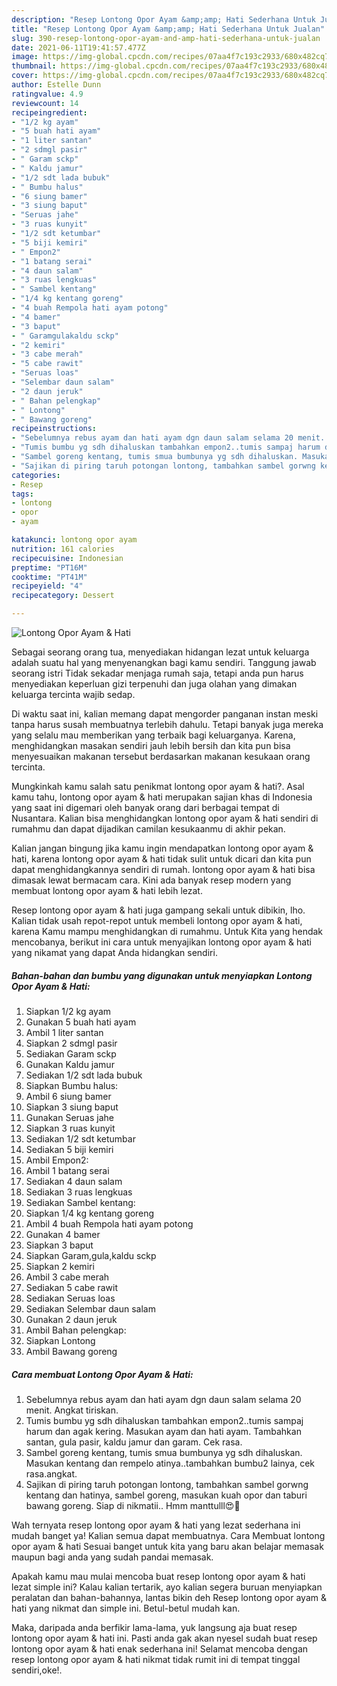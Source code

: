 ```yaml
---
description: "Resep Lontong Opor Ayam &amp;amp; Hati Sederhana Untuk Jualan"
title: "Resep Lontong Opor Ayam &amp;amp; Hati Sederhana Untuk Jualan"
slug: 390-resep-lontong-opor-ayam-and-amp-hati-sederhana-untuk-jualan
date: 2021-06-11T19:41:57.477Z
image: https://img-global.cpcdn.com/recipes/07aa4f7c193c2933/680x482cq70/lontong-opor-ayam-hati-foto-resep-utama.jpg
thumbnail: https://img-global.cpcdn.com/recipes/07aa4f7c193c2933/680x482cq70/lontong-opor-ayam-hati-foto-resep-utama.jpg
cover: https://img-global.cpcdn.com/recipes/07aa4f7c193c2933/680x482cq70/lontong-opor-ayam-hati-foto-resep-utama.jpg
author: Estelle Dunn
ratingvalue: 4.9
reviewcount: 14
recipeingredient:
- "1/2 kg ayam"
- "5 buah hati ayam"
- "1 liter santan"
- "2 sdmgl pasir"
- " Garam sckp"
- " Kaldu jamur"
- "1/2 sdt lada bubuk"
- " Bumbu halus"
- "6 siung bamer"
- "3 siung baput"
- "Seruas jahe"
- "3 ruas kunyit"
- "1/2 sdt ketumbar"
- "5 biji kemiri"
- " Empon2"
- "1 batang serai"
- "4 daun salam"
- "3 ruas lengkuas"
- " Sambel kentang"
- "1/4 kg kentang goreng"
- "4 buah Rempola hati ayam potong"
- "4 bamer"
- "3 baput"
- " Garamgulakaldu sckp"
- "2 kemiri"
- "3 cabe merah"
- "5 cabe rawit"
- "Seruas loas"
- "Selembar daun salam"
- "2 daun jeruk"
- " Bahan pelengkap"
- " Lontong"
- " Bawang goreng"
recipeinstructions:
- "Sebelumnya rebus ayam dan hati ayam dgn daun salam selama 20 menit. Angkat tiriskan."
- "Tumis bumbu yg sdh dihaluskan tambahkan empon2..tumis sampaj harum dan agak kering. Masukan ayam dan hati ayam. Tambahkan santan, gula pasir, kaldu jamur dan garam. Cek rasa."
- "Sambel goreng kentang, tumis smua bumbunya yg sdh dihaluskan. Masukan kentang dan rempelo atinya..tambahkan bumbu2 lainya, cek rasa.angkat."
- "Sajikan di piring taruh potongan lontong, tambahkan sambel gorwng kentang dan hatinya, sambel goreng, masukan kuah opor dan taburi bawang goreng. Siap di nikmatii.. Hmm manttulll😍🤤"
categories:
- Resep
tags:
- lontong
- opor
- ayam

katakunci: lontong opor ayam 
nutrition: 161 calories
recipecuisine: Indonesian
preptime: "PT16M"
cooktime: "PT41M"
recipeyield: "4"
recipecategory: Dessert

---
```



![Lontong Opor Ayam &amp; Hati](https://img-global.cpcdn.com/recipes/07aa4f7c193c2933/680x482cq70/lontong-opor-ayam-hati-foto-resep-utama.jpg)

Sebagai seorang orang tua, menyediakan hidangan lezat untuk keluarga adalah suatu hal yang menyenangkan bagi kamu sendiri. Tanggung jawab seorang istri Tidak sekadar menjaga rumah saja, tetapi anda pun harus menyediakan keperluan gizi terpenuhi dan juga olahan yang dimakan keluarga tercinta wajib sedap.

Di waktu  saat ini, kalian memang dapat mengorder panganan instan meski tanpa harus susah membuatnya terlebih dahulu. Tetapi banyak juga mereka yang selalu mau memberikan yang terbaik bagi keluarganya. Karena, menghidangkan masakan sendiri jauh lebih bersih dan kita pun bisa menyesuaikan makanan tersebut berdasarkan makanan kesukaan orang tercinta. 



Mungkinkah kamu salah satu penikmat lontong opor ayam &amp; hati?. Asal kamu tahu, lontong opor ayam &amp; hati merupakan sajian khas di Indonesia yang saat ini digemari oleh banyak orang dari berbagai tempat di Nusantara. Kalian bisa menghidangkan lontong opor ayam &amp; hati sendiri di rumahmu dan dapat dijadikan camilan kesukaanmu di akhir pekan.

Kalian jangan bingung jika kamu ingin mendapatkan lontong opor ayam &amp; hati, karena lontong opor ayam &amp; hati tidak sulit untuk dicari dan kita pun dapat menghidangkannya sendiri di rumah. lontong opor ayam &amp; hati bisa dimasak lewat bermacam cara. Kini ada banyak resep modern yang membuat lontong opor ayam &amp; hati lebih lezat.

Resep lontong opor ayam &amp; hati juga gampang sekali untuk dibikin, lho. Kalian tidak usah repot-repot untuk membeli lontong opor ayam &amp; hati, karena Kamu mampu menghidangkan di rumahmu. Untuk Kita yang hendak mencobanya, berikut ini cara untuk menyajikan lontong opor ayam &amp; hati yang nikamat yang dapat Anda hidangkan sendiri.

<!--inarticleads1-->

##### Bahan-bahan dan bumbu yang digunakan untuk menyiapkan Lontong Opor Ayam &amp; Hati:

1. Siapkan 1/2 kg ayam
1. Gunakan 5 buah hati ayam
1. Ambil 1 liter santan
1. Siapkan 2 sdmgl pasir
1. Sediakan  Garam sckp
1. Gunakan  Kaldu jamur
1. Sediakan 1/2 sdt lada bubuk
1. Siapkan  Bumbu halus:
1. Ambil 6 siung bamer
1. Siapkan 3 siung baput
1. Gunakan Seruas jahe
1. Siapkan 3 ruas kunyit
1. Sediakan 1/2 sdt ketumbar
1. Sediakan 5 biji kemiri
1. Ambil  Empon2:
1. Ambil 1 batang serai
1. Sediakan 4 daun salam
1. Sediakan 3 ruas lengkuas
1. Sediakan  Sambel kentang:
1. Siapkan 1/4 kg kentang goreng
1. Ambil 4 buah Rempola hati ayam potong
1. Gunakan 4 bamer
1. Siapkan 3 baput
1. Siapkan  Garam,gula,kaldu sckp
1. Siapkan 2 kemiri
1. Ambil 3 cabe merah
1. Sediakan 5 cabe rawit
1. Sediakan Seruas loas
1. Sediakan Selembar daun salam
1. Gunakan 2 daun jeruk
1. Ambil  Bahan pelengkap:
1. Siapkan  Lontong
1. Ambil  Bawang goreng




<!--inarticleads2-->

##### Cara membuat Lontong Opor Ayam &amp; Hati:

1. Sebelumnya rebus ayam dan hati ayam dgn daun salam selama 20 menit. Angkat tiriskan.
1. Tumis bumbu yg sdh dihaluskan tambahkan empon2..tumis sampaj harum dan agak kering. Masukan ayam dan hati ayam. Tambahkan santan, gula pasir, kaldu jamur dan garam. Cek rasa.
1. Sambel goreng kentang, tumis smua bumbunya yg sdh dihaluskan. Masukan kentang dan rempelo atinya..tambahkan bumbu2 lainya, cek rasa.angkat.
1. Sajikan di piring taruh potongan lontong, tambahkan sambel gorwng kentang dan hatinya, sambel goreng, masukan kuah opor dan taburi bawang goreng. Siap di nikmatii.. Hmm manttulll😍🤤




Wah ternyata resep lontong opor ayam &amp; hati yang lezat sederhana ini mudah banget ya! Kalian semua dapat membuatnya. Cara Membuat lontong opor ayam &amp; hati Sesuai banget untuk kita yang baru akan belajar memasak maupun bagi anda yang sudah pandai memasak.

Apakah kamu mau mulai mencoba buat resep lontong opor ayam &amp; hati lezat simple ini? Kalau kalian tertarik, ayo kalian segera buruan menyiapkan peralatan dan bahan-bahannya, lantas bikin deh Resep lontong opor ayam &amp; hati yang nikmat dan simple ini. Betul-betul mudah kan. 

Maka, daripada anda berfikir lama-lama, yuk langsung aja buat resep lontong opor ayam &amp; hati ini. Pasti anda gak akan nyesel sudah buat resep lontong opor ayam &amp; hati enak sederhana ini! Selamat mencoba dengan resep lontong opor ayam &amp; hati nikmat tidak rumit ini di tempat tinggal sendiri,oke!.

